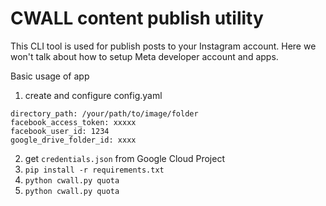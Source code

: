 # CWALL content publish utility
This CLI tool is used for publish posts to your Instagram account.
Here we won't talk about how to setup Meta developer account and apps.

Basic usage of app
1. create and configure config.yaml
```
directory_path: /your/path/to/image/folder
facebook_access_token: xxxxx
facebook_user_id: 1234
google_drive_folder_id: xxxx
```
2. get `credentials.json` from Google Cloud Project
2. `pip install -r requirements.txt`
3. `python cwall.py quota`
4. `python cwall.py quota`